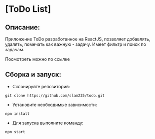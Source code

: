 # [ToDo List]

Описание:
---
Приложение ToDo разработанное на ReactJS, позволяет добавлять, удалять, помечать как важную - задачу. 
Имеет фильтр и поиск по задачам.

Посмотреть можно по ссылке

Сборка и запуск:
---
- Склонируйте репозиторий:

```
git clone https://github.com/slam235/todo.git
```

- Установите необходимые зависимости:

```
npm install
```

- Для запуска выполните команду:

```
npm start
```
